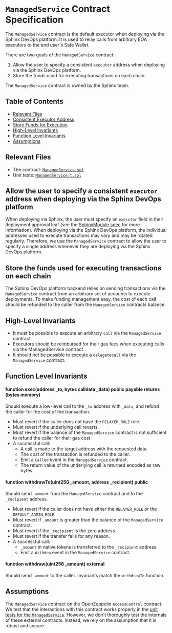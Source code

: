 # `ManagedService` Contract Specification

The `ManagedService` contract is the default executor when deploying via the Sphinx DevOps platform. It is used to relay calls from arbitrary EOA executors to the end user's Safe Wallet.

There are two goals of the `ManagedService` contract:
1. Allow the user to specify a consistent `executor` address when deploying via the Sphinx DevOps platform.
2. Store the funds used for executing transactions on each chain.

The `ManagedService` contract is owned by the Sphinx team.

## Table of Contents

- [Relevant Files](#relevant-files)
- [Consistent Executor Address](#allow-the-user-to-specify-a-consistent-executor-address-when-deploying-via-the-sphinx-devops-platform)
- [Store Funds for Execution](#store-the-funds-used-for-executing-transactions-on-each-chain)
- [High-Level Invariants](#high-level-invariants)
- [Function Level Invariants](#function-level-invariants)
- [Assumptions](#assumptions)

## Relevant Files

- The contract: [`ManagedService.sol`](TODO(end))
- Unit tests: [`ManagedService.t.sol`](TODO(end))

## Allow the user to specify a consistent `executor` address when deploying via the Sphinx DevOps platform
When deploying via Sphinx, the user must specify an `executor` field in their deployment approval leaf (see the [SphinxModule spec](TODO(end)) for more information). When deploying via the Sphinx DevOps platform, the individual addresses used to execute transactions may vary and may be rotated regularly. Therefore, we use the `ManagedService` contract to allow the user to specify a single address whenever they are deploying via the Sphinx DevOps platform.

## Store the funds used for executing transactions on each chain
The Sphinx DevOps platform backend relies on sending transactions via the `ManagedService` contract from an arbitrary set of accounts to execute deployments. To make funding management easy, the cost of each call should be refunded to the caller from the `ManagedService` contracts balance.

## High-Level Invariants
- It must be possible to execute an arbitrary `call` via the `ManagedService` contract.
- Executors should be reimbursed for their gas fees when executing calls via the ManagedService contract.
- It should *not* be possible to execute a `delegatecall` via the `ManagedService` contract.

## Function Level Invariants

#### function exec(address _to, bytes calldata _data) public payable returns (bytes memory)
Should execute a low-level call to the `_to` address with `_data`, and refund the caller for the cost of the transaction.

- Must revert if the caller does not have the `RELAYER_ROLE` role.
- Must revert if the underlying call reverts.
- Must revert if the balance of the `ManagedService` contract is not sufficient to refund the caller for their gas cost.
- A successful call:
  - A call is made to the target address with the requested data.
  - The cost of the transaction is refunded to the caller.
  - Emit a `Called` event in the `ManagedService` contract.
  - The return value of the underlying call is returned encoded as raw bytes.

#### function withdrawTo(uint256 _amount, address _recipient) public
Should send `_amount` from the `ManagedService` contract and to the `_recipient` address.

- Must revert if the caller does not have either the `RELAYER_ROLE` or the `DEFAULT_ADMIN_ROLE`.
- Must revert if `_amount` is greater than the balance of the `ManagedService` contract.
- Must revert if the `_recipient` is the zero address.
- Must revert if the transfer fails for any reason.
- A successful call:
  - `_amount` in native tokens is transferred to the `_recipient` address.
  - Emit a `Withdew` event in the `ManagedService` contract.

#### function withdraw(uint256 _amount) external
Should send `_amount` to the caller. Invariants match the `withdrawTo` function.

## Assumptions
The `ManagedService` contract on the OpenZeppelin `AccessControl` contract. We test that the interactions with this contract works properly in the [unit tests for the `ManagedService`](TODO(end)). However, we don't thoroughly test the internals of these external contracts. Instead, we rely on the assumption that it is robust and secure.
